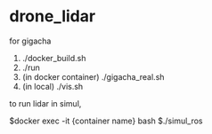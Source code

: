 # drone_lidar
for gigacha
1. ./docker_build.sh
2. ./run
3. (in docker container) ./gigacha_real.sh
4. (in local) ./vis.sh

to run lidar in simul,

$docker exec -it {container name} bash
$./simul_ros
